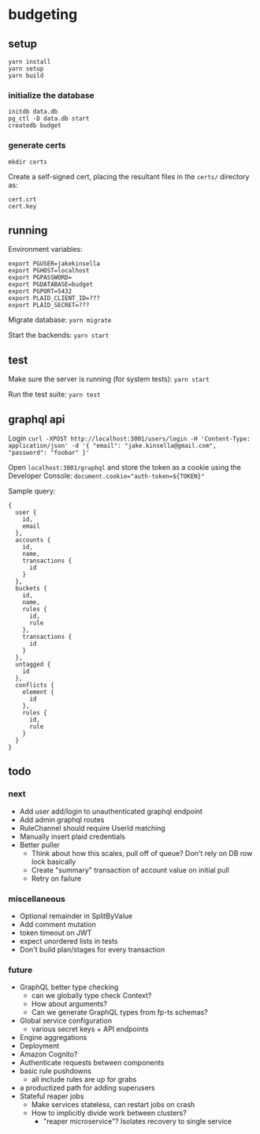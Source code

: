 # budgeting

## setup
`yarn install`  
`yarn setup`  
`yarn build`  

### initialize the database
`initdb data.db`  
`pg_ctl -D data.db start`  
`createdb budget`  

### generate certs
`mkdir certs`

Create a self-signed cert, placing the resultant files in the `certs/` directory as:
```
cert.crt
cert.key
```

## running

Environment variables:
```
export PGUSER=jakekinsella
export PGHOST=localhost
export PGPASSWORD=
export PGDATABASE=budget
export PGPORT=5432
export PLAID_CLIENT_ID=???
export PLAID_SECRET=???
```

Migrate database:
`yarn migrate`

Start the backends:
`yarn start`

## test
Make sure the server is running (for system tests):
`yarn start`

Run the test suite:
`yarn test`

## graphql api
Login
`curl -XPOST http://localhost:3001/users/login -H 'Content-Type: application/json' -d '{ "email": "jake.kinsella@gmail.com", "password": "foobar" }'`

Open `localhost:3001/graphql` and store the token as a cookie using the Developer Console:
`document.cookie="auth-token=${TOKEN}"`

Sample query:
```
{
  user {
    id,
    email
  },
  accounts {
    id,
    name,
    transactions {
      id
    }
  },
  buckets {
    id,
    name,
    rules {
      id,
      rule
    },
    transactions {
      id
    }
  },
  untagged {
    id
  },
  conflicts {
    element {
      id
    },
    rules {
      id,
      rule
    }
  }
}
```

## todo

### next
 - Add user add/login to unauthenticated graphql endpoint
 - Add admin graphql routes
 - RuleChannel should require UserId matching
 - Manually insert plaid credentials
 - Better puller
   - Think about how this scales, pull off of queue? Don't rely on DB row lock basically
   - Create "summary" transaction of account value on initial pull
   - Retry on failure

### miscellaneous
 - Optional remainder in SplitByValue
 - Add comment mutation
 - token timeout on JWT
 - expect unordered lists in tests
 - Don't build plan/stages for every transaction

### future
 - GraphQL better type checking
   - can we globally type check Context?
   - How about arguments?
   - Can we generate GraphQL types from fp-ts schemas?
 - Global service configuration
   - various secret keys + API endpoints
 - Engine aggregations
 - Deployment
 - Amazon Cognito?
 - Authenticate requests between components
 - basic rule pushdowns
   - all include rules are up for grabs
 - a productized path for adding superusers
 - Stateful reaper jobs
    - Make services stateless, can restart jobs on crash
    - How to implicitly divide work between clusters?
       - "reaper microservice"? Isolates recovery to single service
